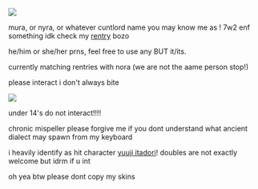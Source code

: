![](https://cdn.discordapp.com/attachments/1141444765045506150/1181659508091650230/ezgif.com-gif-maker.gif?ex=6581dd2c&is=656f682c&hm=a1ebb6bc635c6da7bea5a3cb0b03eab92595ee366604d376be68ffa38f5cf3c6&)

mura, or nyra, or whatever cuntlord name you may know me as ! 7w2 enf something idk check my [rentry](https://rentry.co/-childpsychology) bozo

he/him or she/her prns, feel free to use any BUT it/its.

currently matching rentries with nora (we are not the aame person stop!)

please interact i don't always bite

![](https://cdn.discordapp.com/attachments/887048432097853440/1185394799977709659/ezgif.com-video-to-gif-converted.gif?ex=658f73ef&is=657cfeef&hm=1271b0003f35386511feff88968f89fc7a206244a6a5ca753d6ecd4cf6c7aa11&)

under 14's do not interact!!!!

chronic mispeller please forgive me if you dont understand what ancient dialect may spawn from my keyboard

i heavily identify as hit character [yuuji itadori](https://jujutsu-kaisen.fandom.com/wiki/Yuji_Itadori)! doubles are not exactly welcome but idrm if u int

oh yea btw please dont copy my skins
